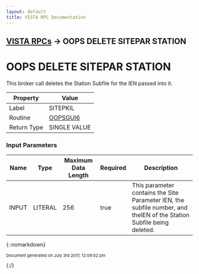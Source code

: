```yaml
---
layout: default
title: VISTA RPC Documentation
---
```


## [VISTA RPCs](TableOfContents) &#8594; OOPS DELETE SITEPAR STATION
# OOPS DELETE SITEPAR STATION

This broker call deletes the Station Subfile for the IEN passed into it.

Property | Value
--- | ---
Label | SITEPKIL
Routine | [OOPSGUI6](http://code.osehra.org/dox/Routine_OOPSGUI6_source.html)
Return Type | SINGLE VALUE


### Input Parameters

Name | Type | Maximum Data Length | Required | Description
--- | --- | --- | --- | ---
INPUT | LITERAL | 256 | true | This parameter contains the Site Parameter IEN, the subfile number, and theIEN of the Station Subfile being deleted.



{::nomarkdown} <br/><p style="font-size: 11px">Document generated on July 3rd 2017, 12:09:02 pm</p>{:/}